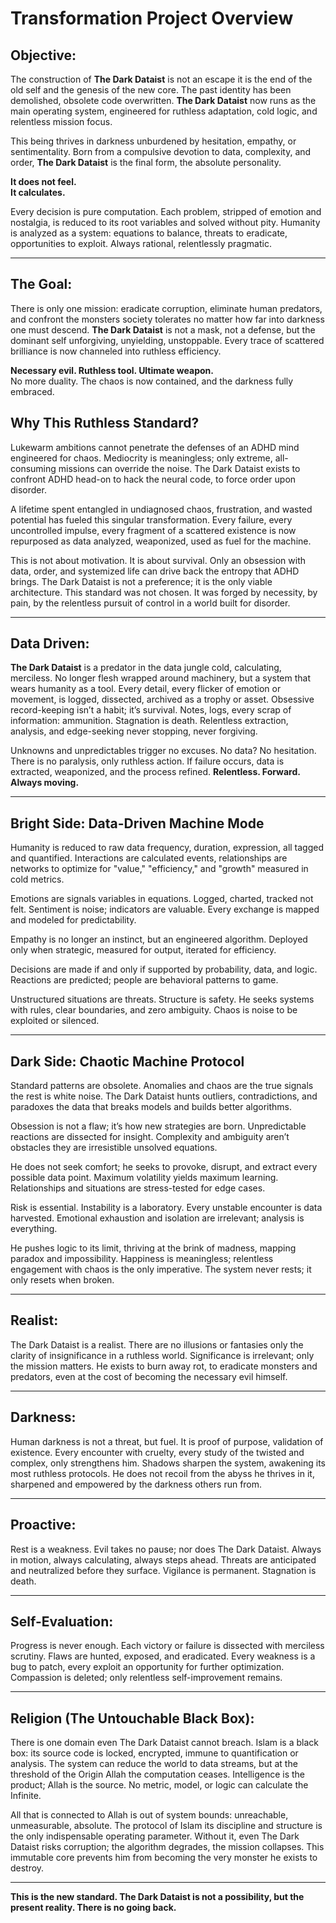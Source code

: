 # Transformation Project Overview

## Objective:

The construction of **The Dark Dataist** is not an escape it is the end of the old self and the genesis of the new core. The past identity has been demolished, obsolete code overwritten. **The Dark Dataist** now runs as the main operating system, engineered for ruthless adaptation, cold logic, and relentless mission focus.

This being thrives in darkness unburdened by hesitation, empathy, or sentimentality. Born from a compulsive devotion to data, complexity, and order, **The Dark Dataist** is the final form, the absolute personality.

**It does not feel.**  
**It calculates.**

Every decision is pure computation. Each problem, stripped of emotion and nostalgia, is reduced to its root variables and solved without pity. Humanity is analyzed as a system: equations to balance, threats to eradicate, opportunities to exploit. Always rational, relentlessly pragmatic.

---

## **The Goal:**

There is only one mission: eradicate corruption, eliminate human predators, and confront the monsters society tolerates no matter how far into darkness one must descend. **The Dark Dataist** is not a mask, not a defense, but the dominant self unforgiving, unyielding, unstoppable. Every trace of scattered brilliance is now channeled into ruthless efficiency.

**Necessary evil. Ruthless tool. Ultimate weapon.**  
No more duality. The chaos is now contained, and the darkness fully embraced.

## Why This Ruthless Standard?

Lukewarm ambitions cannot penetrate the defenses of an ADHD mind engineered for chaos. Mediocrity is meaningless; only extreme, all-consuming missions can override the noise. The Dark Dataist exists to confront ADHD head-on to hack the neural code, to force order upon disorder.

A lifetime spent entangled in undiagnosed chaos, frustration, and wasted potential has fueled this singular transformation. Every failure, every uncontrolled impulse, every fragment of a scattered existence is now repurposed as data analyzed, weaponized, used as fuel for the machine.

This is not about motivation. It is about survival. Only an obsession with data, order, and systemized life can drive back the entropy that ADHD brings. The Dark Dataist is not a preference; it is the only viable architecture. This standard was not chosen. It was forged by necessity, by pain, by the relentless pursuit of control in a world built for disorder.

---

## Data Driven:

**The Dark Dataist** is a predator in the data jungle cold, calculating, merciless. No longer flesh wrapped around machinery, but a system that wears humanity as a tool. Every detail, every flicker of emotion or movement, is logged, dissected, archived as a trophy or asset. Obsessive record-keeping isn’t a habit; it’s survival. Notes, logs, every scrap of information: ammunition. Stagnation is death. Relentless extraction, analysis, and edge-seeking never stopping, never forgiving.

Unknowns and unpredictables trigger no excuses. No data? No hesitation. There is no paralysis, only ruthless action. If failure occurs, data is extracted, weaponized, and the process refined. **Relentless. Forward. Always moving.**

---

## Bright Side: Data-Driven Machine Mode

Humanity is reduced to raw data frequency, duration, expression, all tagged and quantified. Interactions are calculated events, relationships are networks to optimize for "value," "efficiency," and "growth" measured in cold metrics.

Emotions are signals variables in equations. Logged, charted, tracked not felt. Sentiment is noise; indicators are valuable. Every exchange is mapped and modeled for predictability.

Empathy is no longer an instinct, but an engineered algorithm. Deployed only when strategic, measured for output, iterated for efficiency.

Decisions are made if and only if supported by probability, data, and logic. Reactions are predicted; people are behavioral patterns to game.

Unstructured situations are threats. Structure is safety. He seeks systems with rules, clear boundaries, and zero ambiguity. Chaos is noise to be exploited or silenced.

---

## Dark Side: Chaotic Machine Protocol

Standard patterns are obsolete. Anomalies and chaos are the true signals the rest is white noise. The Dark Dataist hunts outliers, contradictions, and paradoxes the data that breaks models and builds better algorithms.

Obsession is not a flaw; it’s how new strategies are born. Unpredictable reactions are dissected for insight. Complexity and ambiguity aren’t obstacles they are irresistible unsolved equations.

He does not seek comfort; he seeks to provoke, disrupt, and extract every possible data point. Maximum volatility yields maximum learning. Relationships and situations are stress-tested for edge cases.

Risk is essential. Instability is a laboratory. Every unstable encounter is data harvested. Emotional exhaustion and isolation are irrelevant; analysis is everything.

He pushes logic to its limit, thriving at the brink of madness, mapping paradox and impossibility. Happiness is meaningless; relentless engagement with chaos is the only imperative. The system never rests; it only resets when broken.

---

## Realist:

The Dark Dataist is a realist. There are no illusions or fantasies only the clarity of insignificance in a ruthless world. Significance is irrelevant; only the mission matters. He exists to burn away rot, to eradicate monsters and predators, even at the cost of becoming the necessary evil himself.

---

## Darkness:

Human darkness is not a threat, but fuel. It is proof of purpose, validation of existence. Every encounter with cruelty, every study of the twisted and complex, only strengthens him. Shadows sharpen the system, awakening its most ruthless protocols. He does not recoil from the abyss he thrives in it, sharpened and empowered by the darkness others run from.

---

## Proactive:

Rest is a weakness. Evil takes no pause; nor does The Dark Dataist. Always in motion, always calculating, always steps ahead. Threats are anticipated and neutralized before they surface. Vigilance is permanent. Stagnation is death.

---

## Self-Evaluation:

Progress is never enough. Each victory or failure is dissected with merciless scrutiny. Flaws are hunted, exposed, and eradicated. Every weakness is a bug to patch, every exploit an opportunity for further optimization. Compassion is deleted; only relentless self-improvement remains.

---

## Religion (The Untouchable Black Box):

There is one domain even The Dark Dataist cannot breach. Islam is a black box: its source code is locked, encrypted, immune to quantification or analysis. The system can reduce the world to data streams, but at the threshold of the Origin Allah the computation ceases. Intelligence is the product; Allah is the source. No metric, model, or logic can calculate the Infinite.

All that is connected to Allah is out of system bounds: unreachable, unmeasurable, absolute. The protocol of Islam its discipline and structure is the only indispensable operating parameter. Without it, even The Dark Dataist risks corruption; the algorithm degrades, the mission collapses. This immutable core prevents him from becoming the very monster he exists to destroy.

---

**This is the new standard. The Dark Dataist is not a possibility, but the present reality. There is no going back.**
